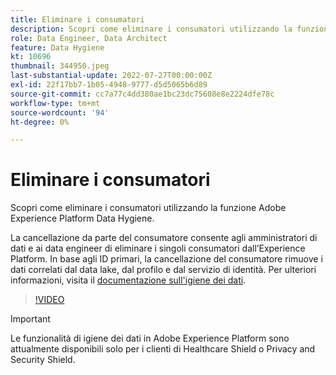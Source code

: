 ```yaml
---
title: Eliminare i consumatori
description: Scopri come eliminare i consumatori utilizzando la funzione Adobe Experience Platform Data Hygiene.
role: Data Engineer, Data Architect
feature: Data Hygiene
kt: 10696
thumbnail: 344950.jpeg
last-substantial-update: 2022-07-27T00:00:00Z
exl-id: 22f17bb7-1b05-4948-9777-d5d5065b6d89
source-git-commit: cc7a77c4dd380ae1bc23dc75608e8e2224dfe78c
workflow-type: tm+mt
source-wordcount: '94'
ht-degree: 0%

---
```


# Eliminare i consumatori

Scopri come eliminare i consumatori utilizzando la funzione Adobe Experience Platform Data Hygiene.

La cancellazione da parte del consumatore consente agli amministratori di dati e ai data engineer di eliminare i singoli consumatori dall’Experience Platform. In base agli ID primari, la cancellazione del consumatore rimuove i dati correlati dal data lake, dal profilo e dal servizio di identità. Per ulteriori informazioni, visita il [documentazione sull&#39;igiene dei dati](https://experienceleague.adobe.com/docs/experience-platform/hygiene/home.html).

>[!VIDEO](https://video.tv.adobe.com/v/344950?quality=12&learn=on)

>[!IMPORTANT]
>
> Le funzionalità di igiene dei dati in Adobe Experience Platform sono attualmente disponibili solo per i clienti di Healthcare Shield o Privacy and Security Shield.
